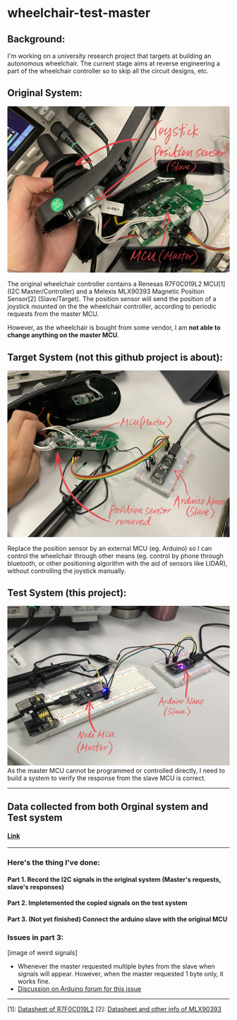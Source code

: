 # wheelchair-test-master

## Background: 
I'm working on a university research project that targets at building an autonomous wheelchair. The current stage aims at reverse engineering a part of the wheelchair controller so to skip all the circuit designs, etc.  

## Original System: 
![original system](https://github.com/johnnyhoichuen/wheelchair-master/blob/main/images/Original%20system.jpeg)

The original wheelchair controller contains a Renesas R7F0C019L2 MCU[1] (I2C Master/Controller) and a Melexis MLX90393 Magnetic Position Sensor[2] (Slave/Target). The position sensor will send the position of a joystick mounted on the the wheelchair controller, according to periodic requests from the master MCU. 

However, as the wheelchair is bought from some vendor, I am **not able to change anything on the master MCU**.

## Target System (not this github project is about): 
![target system](https://github.com/johnnyhoichuen/wheelchair-master/blob/main/images/Target%20system.jpeg)

Replace the position sensor by an external MCU (eg. Arduino) so I can control the wheelchair through other means (eg. control by phone through bluetooth, or other positioning algorithm with the aid of sensors like LIDAR), without controlling the joystick manually.

## Test System (this project): 
![test system](https://github.com/johnnyhoichuen/wheelchair-master/blob/main/images/Test%20system.jpeg)
As the master MCU cannot be programmed or controlled directly, I need to build a system to verify the response from the slave MCU is correct.

------
## Data collected from both Orginal system and Test system 

#### [Link](https://docs.google.com/spreadsheets/d/14Tjfw3A1X9E1SeXIhwHKWUtzOc3ze9VOgDJX1UsS4KU/edit?usp=sharing)

------
### Here's the thing I've done:

#### Part 1. Record the I2C signals in the original system (Master's requests, slave's responses)
#### Part 2. Impletemented the copied signals on the test system
#### Part 3. (Not yet finished) Connect the arduino slave with the original MCU

### Issues in part 3:

[image of weird signals]

- Whenever the master requested multiple bytes from the slave when signals will appear. However, when the master requested 1 byte only, it works fine.
- [Discussion on Arduino forum for this issue](https://forum.arduino.cc/t/i2c-slave-sending-multiple-bytes-failed/918934)

---

[1]: [Datasheet of R7F0C019L2](http://www.jingbei.com/product-details-pdf.aspx?url=2484)
[2]: [Datasheet and other info of MLX90393](https://www.melexis.com/en/product/MLX90393/Triaxis-Micropower-Magnetometer)
